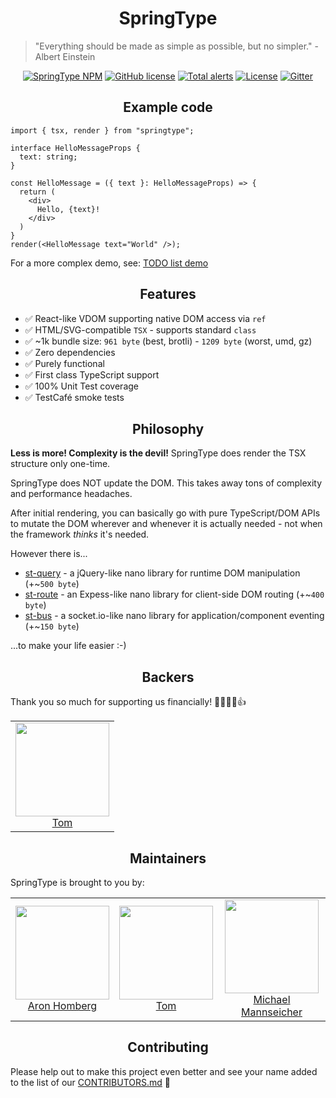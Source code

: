 <h1 align="center">SpringType</h1>

> "Everything should be made as simple as possible, but no simpler." - Albert Einstein

<p align="center">
  <a href="https://www.npmjs.com/package/springtype"><img src="https://img.shields.io/npm/v/springtype.svg?style=flat-square" alt="SpringType NPM"/></a> 
  <a href="https://lgtm.com/projects/g/springtype-org/springtype/context:javascript"><img src="https://img.shields.io/lgtm/grade/javascript/g/springtype-org/springtype.svg?logo=lgtm&logoWidth=18" alt="GitHub license" /></a>
  <a href="https://lgtm.com/projects/g/springtype-org/springtype/alerts"><img src="https://img.shields.io/lgtm/alerts/g/springtype-org/springtype.svg?logo=lgtm&logoWidth=18" alt="Total alerts" /></a>
  <a href="https://github.com/springtype-org/springtype/blob/master/LICENSE.md"><img src="https://img.shields.io/github/license/springtype-org/springtype.svg" alt="License" /></a>
  <a href="https://gitter.im/springtype-official/springtype?utm_source=badge&utm_medium=badge&utm_campaign=pr-badge"><img src="https://badges.gitter.im/springtype-official/springtype.svg" alt="Gitter" /></a>
</p>

<h2 align="center">Example code</h2>

```tsx
import { tsx, render } from "springtype";

interface HelloMessageProps {
  text: string;
}

const HelloMessage = ({ text }: HelloMessageProps) => {
  return (
    <div>
      Hello, {text}!
    </div>
  )
}
render(<HelloMessage text="World" />);
```

For a more complex demo, see: 
<a href="https://github.com/springtype-org/springtype/tree/main/e2e/todo-list/src/component/TodoList.tsx">TODO list demo</a>

<h2 align="center">Features</h2>

- ✅ React-like VDOM supporting native DOM access via `ref`
- ✅ HTML/SVG-compatible `TSX` - supports standard `class`
- ✅ ~1k bundle size: `961 byte` (best, brotli) - `1209 byte` (worst, umd, gz)
- ✅ Zero dependencies
- ✅ Purely functional
- ✅ First class TypeScript support
- ✅ 100% Unit Test coverage
- ✅ TestCafé smoke tests

<h2 align="center">Philosophy</h2>

<b>Less is more! Complexity is the devil!</b>  SpringType does render the TSX structure only one-time.

SpringType does NOT update the DOM. This takes away tons of complexity and performance headaches.

After initial rendering, you can basically go with pure TypeScript/DOM APIs to mutate the DOM wherever and whenever it is actually needed - not when the framework *thinks* it's needed. 

However there is...

- <a href="https://github.com/springtype-org/st-query">st-query</a> - a jQuery-like nano library for runtime DOM manipulation (+~`500 byte`)
- <a href="https://github.com/springtype-org/st-route">st-route</a> - an Expess-like nano library for client-side DOM routing (+~`400 byte`)
- <a href="https://github.com/springtype-org/st-bus">st-bus</a> - a socket.io-like nano library for application/component eventing (+~`150 byte`)

...to make your life easier :-)

<h2 align="center">Backers</h2>

Thank you so much for supporting us financially! 🙏🏻😎🥳👍

<table>
  <tbody>
    <tr>
      <td align="center">
        <img width="150" height="150"
        src="https://avatars2.githubusercontent.com/u/17221813?v=4&s=150">
        </br>
        <a href="https://github.com/jsdevtom">Tom</a>
      </td>
    </tr>
  <tbody>
</table>

<h2 align="center">Maintainers</h2>

SpringType is brought to you by:

<table>
  <tbody>
    <tr>
      <td align="center">
        <img width="150" height="150"
        src="https://avatars3.githubusercontent.com/u/454817?v=4&s=150">
        </br>
        <a href="https://github.com/kyr0">Aron Homberg</a>
      </td>
      <td align="center">
        <img width="150" height="150"
        src="https://avatars2.githubusercontent.com/u/17221813?s=150&v=4">
        </br>
        <a href="https://github.com/jsdevtom">Tom</a>
      </td>
      <td align="center">
        <img width="150" height="150"
        src="https://avatars2.githubusercontent.com/u/12079044?s=150&v=4">
        </br>
        <a href="https://github.com/mansi1">Michael Mannseicher</a>
      </td>
    </tr>
  <tbody>
</table>

<h2 align="center">Contributing</h2>

Please help out to make this project even better and see your name added to the list of our
[CONTRIBUTORS.md](./CONTRIBUTORS.md) :tada:
